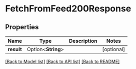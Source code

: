 # FetchFromFeed200Response

## Properties

Name | Type | Description | Notes
------------ | ------------- | ------------- | -------------
**result** | Option<**String**> |  | [optional]

[[Back to Model list]](../README.md#documentation-for-models) [[Back to API list]](../README.md#documentation-for-api-endpoints) [[Back to README]](../README.md)



